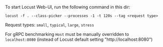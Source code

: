 To start Locust Web-UI, run the following command in this dir:

`locust -f . --class-picker --processes -1 -t 120s --tag <request type>`

Request types: `small`, `typical`, `large`, `stress`  

For gRPC benchmarking `Host` must be manually overridden to `localhost:8080` (instead of Locust default setting "http://localhost:8080")
